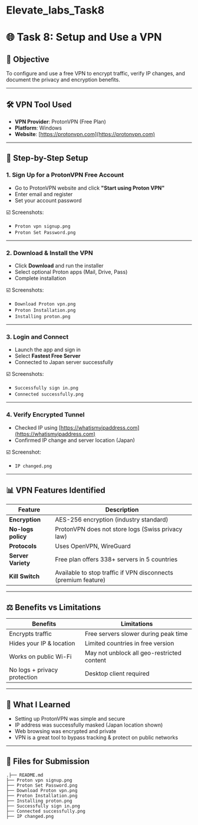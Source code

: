 # Elevate_labs_Task8
# 🌐 Task 8: Setup and Use a VPN

## 🎯 Objective

To configure and use a free VPN to encrypt traffic, verify IP changes, and document the privacy and encryption benefits.

---

## 🛠️ VPN Tool Used

* **VPN Provider**: ProtonVPN (Free Plan)
* **Platform**: Windows
* **Website**: [https://protonvpn.com](https://protonvpn.com)

---

## 💪 Step-by-Step Setup

### 1. Sign Up for a ProtonVPN Free Account

* Go to ProtonVPN website and click **"Start using Proton VPN"**
* Enter email and register
* Set your account password

☑️ Screenshots:

* `Proton vpn signup.png`
* `Proton Set Password.png`

---

### 2. Download & Install the VPN

* Click **Download** and run the installer
* Select optional Proton apps (Mail, Drive, Pass)
* Complete installation

☑️ Screenshots:

* `Download Proton vpn.png`
* `Proton Installation.png`
* `Installing proton.png`

---

### 3. Login and Connect

* Launch the app and sign in
* Select **Fastest Free Server**
* Connected to Japan server successfully

☑️ Screenshots:

* `Successfully sign in.png`
* `Connected successfully.png`

---

### 4. Verify Encrypted Tunnel

* Checked IP using [https://whatismyipaddress.com](https://whatismyipaddress.com)
* Confirmed IP change and server location (Japan)

☑️ Screenshot:

* `IP changed.png`

---

## 📊 VPN Features Identified

| Feature            | Description                                                    |
| ------------------ | -------------------------------------------------------------- |
| **Encryption**     | AES-256 encryption (industry standard)                         |
| **No-logs policy** | ProtonVPN does not store logs (Swiss privacy law)              |
| **Protocols**      | Uses OpenVPN, WireGuard                                        |
| **Server Variety** | Free plan offers 338+ servers in 5 countries                   |
| **Kill Switch**    | Available to stop traffic if VPN disconnects (premium feature) |

---

## ⚖️ Benefits vs Limitations

| Benefits                     | Limitations                                |
| ---------------------------- | ------------------------------------------ |
| Encrypts traffic             | Free servers slower during peak time       |
| Hides your IP & location     | Limited countries in free version          |
| Works on public Wi-Fi        | May not unblock all geo-restricted content |
| No logs + privacy protection | Desktop client required                    |

---

## 📅 What I Learned

* Setting up ProtonVPN was simple and secure
* IP address was successfully masked (Japan location shown)
* Web browsing was encrypted and private
* VPN is a great tool to bypass tracking & protect on public networks

---

## 📂 Files for Submission

```
.├── README.md
├── Proton vpn signup.png
├── Proton Set Password.png
├── Download Proton vpn.png
├── Proton Installation.png
├── Installing proton.png
├── Successfully sign in.png
├── Connected successfully.png
├── IP changed.png
```
